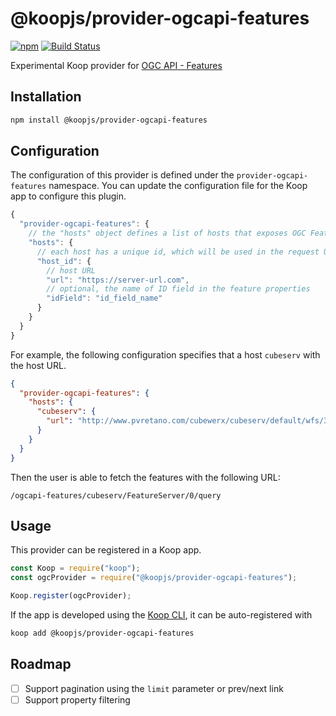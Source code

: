 # @koopjs/provider-ogcapi-features

[![npm](https://img.shields.io/npm/v/@koopjs/provider-ogcapi-features)](https://www.npmjs.com/package/@koopjs/provider-ogcapi-features) [![Build Status](https://www.travis-ci.org/koopjs/provider-ogcapi-features.svg?branch=master)](https://www.travis-ci.org/koopjs/provider-ogcapi-features)

Experimental Koop provider for [OGC API - Features](https://github.com/opengeospatial/ogcapi-features)

## Installation

```bash
npm install @koopjs/provider-ogcapi-features
```

## Configuration

The configuration of this provider is defined under the `provider-ogcapi-features` namespace. You can update the configuration file for the Koop app to configure this plugin.

```javascript
{
  "provider-ogcapi-features": {
    // the "hosts" object defines a list of hosts that exposes OGC Features API
    "hosts": {
      // each host has a unique id, which will be used in the request URL
      "host_id": {
        // host URL
        "url": "https://server-url.com",
        // optional, the name of ID field in the feature properties
        "idField": "id_field_name"
      }
    }
  }
}
```

For example, the following configuration specifies that a host `cubeserv` with the host URL.

```json
{
  "provider-ogcapi-features": {
    "hosts": {
      "cubeserv": {
        "url": "http://www.pvretano.com/cubewerx/cubeserv/default/wfs/3.0.0/framework"
      }
    }
  }
}
```

Then the user is able to fetch the features with the following URL:

```
/ogcapi-features/cubeserv/FeatureServer/0/query
```

## Usage

This provider can be registered in a Koop app.

```javascript
const Koop = require("koop");
const ogcProvider = require("@koopjs/provider-ogcapi-features");

Koop.register(ogcProvider);
```

If the app is developed using the [Koop CLI](https://github.com/koopjs/koop-cli), it can be auto-registered with

```bash
koop add @koopjs/provider-ogcapi-features
```

## Roadmap

- [ ] Support pagination using the `limit` parameter or prev/next link
- [ ] Support property filtering
